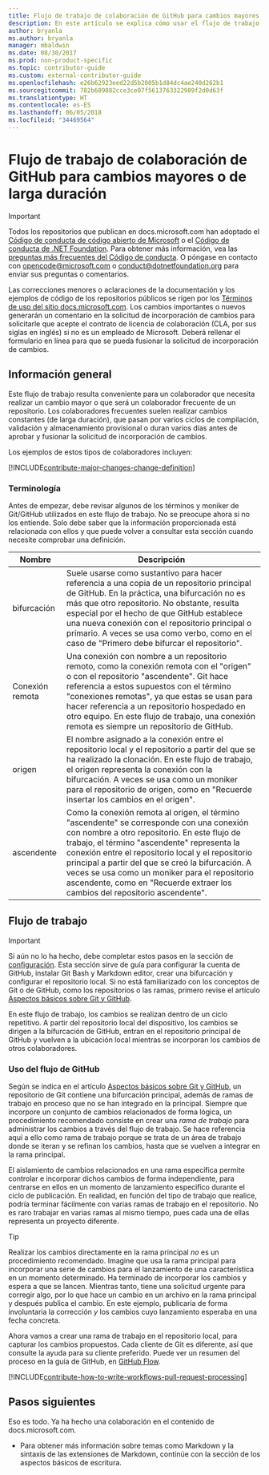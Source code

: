 ```yaml
---
title: Flujo de trabajo de colaboración de GitHub para cambios mayores o de larga duración
description: En este artículo se explica cómo usar el flujo de trabajo para colaboradores "principales" con vistas a realizar colaboraciones en los artículos de docs.microsoft.com.
author: bryanla
ms.author: bryanla
manager: mbaldwin
ms.date: 08/30/2017
ms.prod: non-product-specific
ms.topic: contributor-guide
ms.custom: external-contributor-guide
ms.openlocfilehash: e26b62923eed22d5b2005b1d84dc4ae240d262b1
ms.sourcegitcommit: 782b689882cce3ce07f5613763322989f2d0d63f
ms.translationtype: HT
ms.contentlocale: es-ES
ms.lasthandoff: 06/05/2018
ms.locfileid: "34469564"
---
```

# <a name="github-contribution-workflow-for-major-or-long-running-changes"></a>Flujo de trabajo de colaboración de GitHub para cambios mayores o de larga duración

> [!IMPORTANT]
> Todos los repositorios que publican en docs.microsoft.com han adoptado el [Código de conducta de código abierto de Microsoft](https://opensource.microsoft.com/codeofconduct/) o el [Código de conducta de .NET Foundation](https://dotnetfoundation.org/code-of-conduct). Para obtener más información, vea las [preguntas más frecuentes del Código de conducta](https://opensource.microsoft.com/codeofconduct/faq/). O póngase en contacto con [opencode@microsoft.com](mailto:opencode@microsoft.com) o [conduct@dotnetfoundation.org](mailto:conduct@dotnetfoundation.org) para enviar sus preguntas o comentarios.<br>
>
> Las correcciones menores o aclaraciones de la documentación y los ejemplos de código de los repositorios públicos se rigen por los [Términos de uso del sitio docs.microsoft.com](https://docs.microsoft.com/legal/termsofuse). Los cambios importantes o nuevos generarán un comentario en la solicitud de incorporación de cambios para solicitarle que acepte el contrato de licencia de colaboración (CLA, por sus siglas en inglés) si no es un empleado de Microsoft. Deberá rellenar el formulario en línea para que se pueda fusionar la solicitud de incorporación de cambios.

## <a name="overview"></a>Información general

Este flujo de trabajo resulta conveniente para un colaborador que necesita realizar un cambio mayor o que será un colaborador frecuente de un repositorio. Los colaboradores frecuentes suelen realizar cambios constantes (de larga duración), que pasan por varios ciclos de compilación, validación y almacenamiento provisional o duran varios días antes de aprobar y fusionar la solicitud de incorporación de cambios.

Los ejemplos de estos tipos de colaboradores incluyen:

[!INCLUDE[contribute-major-changes-change-definition](includes/contribute-how-to-write-workflows-major-change-definition.md)]

### <a name="terminology"></a>Terminología

Antes de empezar, debe revisar algunos de los términos y moniker de Git/GitHub utilizados en este flujo de trabajo. No se preocupe ahora si no los entiende. Solo debe saber que la información proporcionada está relacionada con ellos y que puede volver a consultar esta sección cuando necesite comprobar una definición.

| Nombre | Descripción |
|-----------|-------------|
|bifurcación|Suele usarse como sustantivo para hacer referencia a una copia de un repositorio principal de GitHub. En la práctica, una bifurcación no es más que otro repositorio. No obstante, resulta especial por el hecho de que GitHub establece una nueva conexión con el repositorio principal o primario. A veces se usa como verbo, como en el caso de "Primero debe bifurcar el repositorio".|
|Conexión remota|Una conexión con nombre a un repositorio remoto, como la conexión remota con el "origen" o con el repositorio "ascendente". Git hace referencia a estos supuestos con el término "conexiones remotas", ya que estas se usan para hacer referencia a un repositorio hospedado en otro equipo. En este flujo de trabajo, una conexión remota es siempre un repositorio de GitHub.|
|origen|El nombre asignado a la conexión entre el repositorio local y el repositorio a partir del que se ha realizado la clonación. En este flujo de trabajo, el origen representa la conexión con la bifurcación. A veces se usa como un moniker para el repositorio de origen, como en "Recuerde insertar los cambios en el origen".|
|ascendente|Como la conexión remota al origen, el término "ascendente" se corresponde con una conexión con nombre a otro repositorio. En este flujo de trabajo, el término "ascendente" representa la conexión entre el repositorio local y el repositorio principal a partir del que se creó la bifurcación. A veces se usa como un moniker para el repositorio ascendente, como en "Recuerde extraer los cambios del repositorio ascendente".|

## <a name="workflow"></a>Flujo de trabajo

>[!IMPORTANT]
> Si aún no lo ha hecho, debe completar estos pasos en la sección de [configuración](get-started-setup-github.md). Esta sección sirve de guía para configurar la cuenta de GitHub, instalar Git Bash y Markdown editor, crear una bifurcación y configurar el repositorio local. Si no está familiarizado con los conceptos de Git o de GitHub, como los repositorios o las ramas, primero revise el artículo [Aspectos básicos sobre Git y GitHub](git-github-fundamentals.md).

En este flujo de trabajo, los cambios se realizan dentro de un ciclo repetitivo. A partir del repositorio local del dispositivo, los cambios se dirigen a la bifurcación de GitHub, entran en el repositorio principal de GitHub y vuelven a la ubicación local mientras se incorporan los cambios de otros colaboradores.

### <a name="use-github-flow"></a>Uso del flujo de GitHub

Según se indica en el artículo [Aspectos básicos sobre Git y GitHub](git-github-fundamentals.md#git), un repositorio de Git contiene una bifurcación principal, además de ramas de trabajo en proceso que no se han integrado en la principal. Siempre que incorpore un conjunto de cambios relacionados de forma lógica, un procedimiento recomendado consiste en crear una *rama de trabajo* para administrar los cambios a través del flujo de trabajo. Se hace referencia aquí a ello como rama de trabajo porque se trata de un área de trabajo donde se iteran y se refinan los cambios, hasta que se vuelven a integrar en la rama principal.

El aislamiento de cambios relacionados en una rama específica permite controlar e incorporar dichos cambios de forma independiente, para centrarse en ellos en un momento de lanzamiento especifico durante el ciclo de publicación. En realidad, en función del tipo de trabajo que realice, podría terminar fácilmente con varias ramas de trabajo en el repositorio. No es raro trabajar en varias ramas al mismo tiempo, pues cada una de ellas representa un proyecto diferente.

>[!TIP]
>Realizar los cambios directamente en la rama principal *no* es un procedimiento recomendado. Imagine que usa la rama principal para incorporar una serie de cambios para el lanzamiento de una característica en un momento determinado. Ha terminado de incorporar los cambios y espera a que se lancen. Mientras tanto, tiene una solicitud urgente para corregir algo, por lo que hace un cambio en un archivo en la rama principal y después publica el cambio. En este ejemplo, publicaría de forma involuntaria la corrección *y* los cambios cuyo lanzamiento esperaba en una fecha concreta.

Ahora vamos a crear una rama de trabajo en el repositorio local, para capturar los cambios propuestos. Cada cliente de Git es diferente, así que consulte la ayuda para su cliente preferido. Puede ver un resumen del proceso en la guía de GitHub, en [GitHub Flow](https://guides.github.com/introduction/flow/).

[!INCLUDE[contribute-how-to-write-workflows-pull-request-processing](includes/contribute-how-to-write-workflows-pull-request-processing.md)]

## <a name="next-steps"></a>Pasos siguientes

Eso es todo. Ya ha hecho una colaboración en el contenido de docs.microsoft.com.

- Para obtener más información sobre temas como Markdown y la sintaxis de las extensiones de Markdown, continúe con la sección de los aspectos básicos de escritura.
